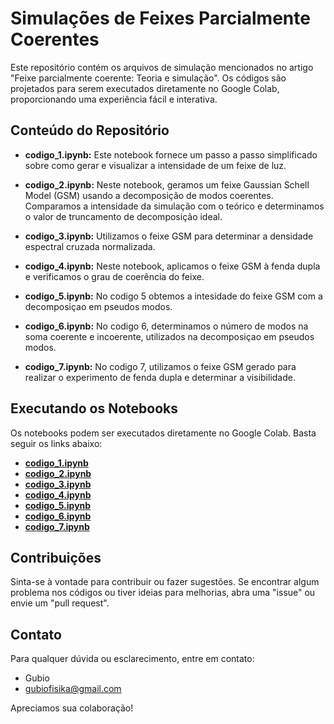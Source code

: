 # Simulações de Feixes Parcialmente Coerentes

Este repositório contém os arquivos de simulação mencionados no artigo "Feixe parcialmente coerente: Teoria e simulação". 
Os códigos são projetados para serem executados diretamente no Google Colab, proporcionando uma experiência fácil e interativa.

## Conteúdo do Repositório

- **codigo_1.ipynb:** Este notebook fornece um passo a passo simplificado sobre como gerar e visualizar a intensidade de um feixe de luz.

- **codigo_2.ipynb:** Neste notebook, geramos um feixe Gaussian Schell Model (GSM) usando a decomposição de modos coerentes. Comparamos a intensidade da simulação com o teórico e determinamos o valor de truncamento de decomposição ideal.

- **codigo_3.ipynb:** Utilizamos o feixe GSM para determinar a densidade espectral cruzada normalizada.

- **codigo_4.ipynb:** Neste notebook, aplicamos o feixe GSM à fenda dupla e verificamos o grau de coerência do feixe.

- **codigo_5.ipynb:** No codigo 5 obtemos a intesidade do feixe GSM com a decomposiçao em pseudos modos.

- **codigo_6.ipynb:** No codigo 6, determinamos o número de modos na soma coerente e incoerente, utilizados na decomposiçao em pseudos modos.

- **codigo_7.ipynb:** No codigo 7, utilizamos o feixe GSM gerado para realizar o experimento de fenda dupla e determinar a visibilidade.

## Executando os Notebooks

Os notebooks podem ser executados diretamente no Google Colab. Basta seguir os links abaixo:

- [**codigo_1.ipynb**](https://colab.research.google.com/drive/1RHAvGmYwaM_psCVFFV8IF_Gnm-wkX4xf?usp=sharing)
- [**codigo_2.ipynb**](https://colab.research.google.com/drive/1IxE_cqzmSVsMS9EYum-5EeM7iQnG56eT?usp=drive_link)
- [**codigo_3.ipynb**](https://colab.research.google.com/drive/1TlsA_OI9Fa2h6UAJpeXm80hJPOi0LRzD?usp=drive_link)
- [**codigo_4.ipynb**](https://colab.research.google.com/drive/1RHAvGmYwaM_psCVFFV8IF_Gnm-wkX4xf?usp=drive_link)
- [**codigo_5.ipynb**](https://colab.research.google.com/drive/1H-0bhR-NAUemY0VDAF6itJHMnyXhQLOs?usp=sharing)
- [**codigo_6.ipynb**](https://colab.research.google.com/drive/1_EKw1TqVODn5SpvLrq13OcS9Vtpl7rJV?usp=sharing)
- [**codigo_7.ipynb**](https://colab.research.google.com/drive/1AzzkUAmx6RYMLjAR8BRm49NZpoggVIkG?usp=sharing)

## Contribuições

Sinta-se à vontade para contribuir ou fazer sugestões. Se encontrar algum problema nos códigos ou tiver ideias para melhorias, abra uma "issue" ou envie um "pull request".

## Contato

Para qualquer dúvida ou esclarecimento, entre em contato:

- Gubio
- gubiofisika@gmail.com

Apreciamos sua colaboração!

